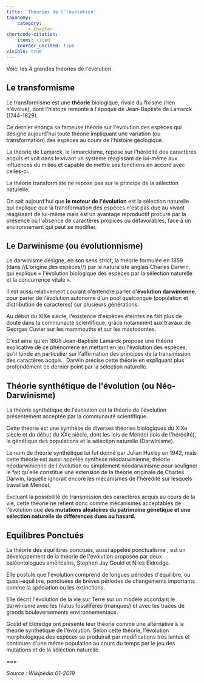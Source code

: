 ```yaml
---
title: 'Théories de l''évolution'
taxonomy:
    category:
        - chapter
shortcode-citation:
    items: cited
    reorder_uncited: true
visible: true
---
```


Voici les 4 grandes théories de l'évolution. 

## Le transformisme 

Le transformisme est une **théorie** biologique, rivale du fixisme (rien n'évolue), dont l'histoire remonte à l'époque de Jean-Baptiste de Lamarck (1744-1829). 

Ce dernier énonça sa fameuse théorie sur l'évolution des espèces qui désigne aujourd'hui toute théorie impliquant une variation (ou transformation) des espèces au cours de l'histoire géologique. 

La théorie de Lamarck, le lamarckisme, repose sur l'hérédité des caractères acquis et voit dans le vivant un système réagissant de lui-même aux influences du milieu et capable de mettre ses fonctions en accord avec celles-ci. 

La théorie transformiste ne repose pas sur le principe de la sélection naturelle. 


On sait aujourd'hui que **le moteur de l'évolution** est la sélection naturelle qui explique que la transformation des espèces n'est pas due au vivant réagissant de lui-même mais est un avantage reproductif procuré par la présence ou l'absence de caractères propices ou défavorables, face à un environnement qui peut se modifier.

## Le Darwinisme (ou évolutionnisme)

Le darwinisme désigne, en son sens strict, la théorie formulée en 1859 (dans //L'origine des espèces//) par le naturaliste anglais Charles Darwin, qui explique « l'évolution biologique des espèces par la sélection naturelle et la concurrence vitale ».

Il est aussi relativement courant d'entendre parler d'**évolution darwinienne**, pour parler de l'évolution autonome d'un pool quelconque (population et distribution de caractères) sur plusieurs générations.


Au début du XIXe siècle, l'existence d'espèces éteintes ne fait plus de doute dans la communauté scientifique, grâce notamment aux travaux de Georges Cuvier sur les mammouths et sur les mastodontes. 

C'est ainsi qu'en 1808 Jean-Baptiste Lamarck propose une théorie explicative de ce phénomène en mettant en jeu l'évolution des espèces, qu'il fonde en particulier sur l'affirmation des principes de la transmission des caractères acquis . Darwin précise cette théorie en expliquant plus profondément ce dernier point par la sélection naturelle.

## Théorie synthétique de l'évolution (ou Néo-Darwinisme)

La théorie synthétique de l'évolution est la théorie de l'évolution présentement acceptée par la communauté scientifique.

Cette théorie est une synthèse de diverses théories biologiques du XIXe siècle et du début du XXe siècle, dont les lois de Mendel (lois de l'hérédité), la génétique des populations et la sélection naturelle (Darwinisme).

Le nom de théorie synthétique lui fut donné par Julian Huxley en 1942, mais cette théorie est aussi appelée synthèse néodarwinienne, théorie néodarwinienne de l'évolution ou simplement néodarwinisme pour souligner le fait qu'elle constitue une extension de la théorie originale de Charles Darwin, laquelle ignorait encore les mécanismes de l'hérédité sur lesquels travaillait Mendel.

Excluant la possibilité de transmission des caractères acquis au cours de la vie, cette théorie ne retient donc comme mécanismes acceptables de l'évolution que **des mutations aléatoires du patrimoine génétique et une sélection naturelle de différences dues au hasard**.

## Equilibres Ponctués


La théorie des équilibres ponctués, aussi appelée ponctualisme , est un développement de la théorie de l'évolution proposée par deux paléontologues américains, Stephen Jay Gould et Niles Eldredge.

Elle postule que l'évolution comprend de longues périodes d'équilibre, ou quasi-équilibre, ponctuées de brèves périodes de changements importants comme la spéciation ou les extinctions. 

Elle décrit l'évolution de la vie sur Terre sur un modèle accordant le darwinisme avec les hiatus fossilifères (manques) et avec les traces de grands bouleversements environnementaux.


Gould et Eldredge ont présenté leur théorie comme une alternative à la théorie synthétique de l'évolution. Selon cette théorie, l'évolution morphologique des espèces se produirait par modifications très lentes et continues d'une même population au cours du temps par le jeu des mutations et de la sélection naturelle.

===

_Source : Wikipédia 01-2019_